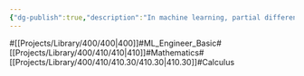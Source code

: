 ```yaml
---
{"dg-publish":true,"description":"In machine learning, partial differential equations are utilized to identify optimization techniques and directions. Let's delve into Calculus to understand this better.","permalink":"/projects/library/400/410/410-30/410-30/","dgPassFrontmatter":true,"noteIcon":"0","created":"2024-01-24T15:24:09.126+09:00","updated":"2024-04-10T19:13:43.720+09:00"}
---
```


#[[Projects/Library/400/400\|400]]#ML_Engineer_Basic#[[Projects/Library/400/410/410\|410]]#Mathematics#[[Projects/Library/400/410/410.30/410.30\|410.30]]#Calculus

